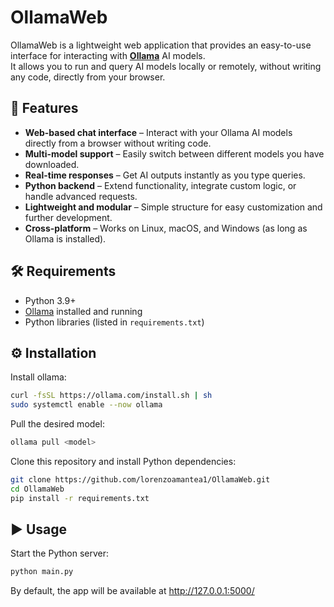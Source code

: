 # OllamaWeb

OllamaWeb is a lightweight web application that provides an easy-to-use interface for interacting with **[Ollama](https://ollama.ai/)** AI models.  
It allows you to run and query AI models locally or remotely, without writing any code, directly from your browser.  
  
## 🚀 Features
- **Web-based chat interface** – Interact with your Ollama AI models directly from a browser without writing code.  
- **Multi-model support** – Easily switch between different models you have downloaded.  
- **Real-time responses** – Get AI outputs instantly as you type queries.  
- **Python backend** – Extend functionality, integrate custom logic, or handle advanced requests.  
- **Lightweight and modular** – Simple structure for easy customization and further development.  
- **Cross-platform** – Works on Linux, macOS, and Windows (as long as Ollama is installed).


## 🛠 Requirements
- Python 3.9+
- [Ollama](https://ollama.com/) installed and running
- Python libraries (listed in `requirements.txt`)

## ⚙️ Installation
Install ollama:
```bash
curl -fsSL https://ollama.com/install.sh | sh
sudo systemctl enable --now ollama
```
Pull the desired model:
```bash
ollama pull <model>
```
Clone this repository and install Python dependencies:
```bash
git clone https://github.com/lorenzoamantea1/OllamaWeb.git
cd OllamaWeb
pip install -r requirements.txt
```

## ▶️ Usage
Start the Python server:

```bash
python main.py
```
By default, the app will be available at http://127.0.0.1:5000/

